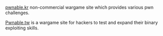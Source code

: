 
[pwnable.kr](http://pwnable.kr/index.php)
non-commercial wargame site which provides various pwn challenges.

[Pwnable.tw](https://pwnable.tw/)
is a wargame site for hackers to test and expand their binary exploiting skills.
